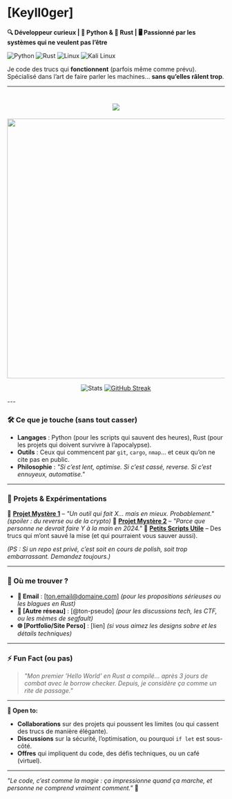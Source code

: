 # [Keyll0ger]

**🔍 Développeur curieux | 🐍 Python & 🦀 Rust | 🖥️ Passionné par les systèmes qui ne veulent pas l’être**

![Python](https://img.shields.io/badge/-Python-3776AB?style=flat&logo=python&logoColor=white)
![Rust](https://img.shields.io/badge/-Rust-000000?style=flat&logo=rust&logoColor=white)
![Linux](https://img.shields.io/badge/-Linux-FCC624?style=flat&logo=linux&logoColor=black)
![Kali Linux](https://img.shields.io/badge/-Kali%20Linux-557C94?style=flat&logo=kalilinux&logoColor=white)

Je code des trucs qui **fonctionnent** (parfois même comme prévu).
Spécialisé dans l’art de faire parler les machines… **sans qu’elles râlent trop**.

---
<!-- TITLE ANIMÉ -->
<h1 align="center">
  <img src="https://readme-typing-svg.demolab.com?font=Fira+Code&size=30&duration=3000&pause=1000&color=00FF00&center=true&vCenter=true&width=500&lines=Hey+there!+I'm+[Keyll0ger];Dev+Python+&+Rust;Cyber+enthusiast;Break+things+to+learn" />
</h1>

<!-- TERMINAL GIF -->
<p align="center">
  <img src="https://media.giphy.com/media/v1.Y2lkPTc5MGI3NjExc2ZxYzJxZzlwZzJxZW5xbnNxYW1wZW1xYXVxYXJzYW1xYXJzYQ/IwAZ6dmmRgxKs/giphy.gif" width="600" />
</p>

<!-- STATS -->
<p align="center">
  <img src="https://github-readme-stats.vercel.app/api?username=Keyll0ger&show_icons=true&theme=tokyonight&hide_border=true&bg_color=00000000" alt="Stats" />
  <a href="https://git.io/streak-stats"><img src="https://github-readme-streak-stats.herokuapp.com?user=Keyll0ger&theme=dark&hide_border=true&border_radius=10&date_format=n%2Fj%5B%2FY%5D" alt="GitHub Streak" /></a>
</p>
---

### **🛠️ Ce que je touche (sans tout casser)**
- **Langages** : Python (pour les scripts qui sauvent des heures), Rust (pour les projets qui doivent survivre à l’apocalypse).
- **Outils** : Ceux qui commencent par `git`, `cargo`, `nmap`… et ceux qu’on ne cite pas en public.
- **Philosophie** : *"Si c’est lent, optimise. Si c’est cassé, reverse. Si c’est ennuyeux, automatise."*

---

### **🌌 Projets & Expérimentations**
🔹 **[Projet Mystère 1](lien)** – *"Un outil qui fait X… mais en mieux. Probablement."* *(spoiler : du reverse ou de la crypto)*
🔹 **[Projet Mystère 2](lien)** – *"Parce que personne ne devrait faire Y à la main en 2024."*
🔹 **[Petits Scripts Utile](lien)** – Des trucs qui m’ont sauvé la mise (et qui pourraient vous sauver aussi).

*(PS : Si un repo est privé, c’est soit en cours de polish, soit trop embarrassant. Demandez toujours.)*

---

### **📡 Où me trouver ?**
- **📧 Email** : [ton.email@domaine.com] *(pour les propositions sérieuses ou les blagues en Rust)*
- **💬 [Autre réseau]** : [@ton-pseudo] *(pour les discussions tech, les CTF, ou les mèmes de segfault)*
- **🌐 [Portfolio/Site Perso]** : [lien] *(si vous aimez les designs sobre et les détails techniques)*

---

### **⚡ Fun Fact (ou pas)**
> *"Mon premier 'Hello World' en Rust a compilé… après 3 jours de combat avec le borrow checker.
> Depuis, je considère ça comme un rite de passage."*

---
**🚀 Open to:**
- **Collaborations** sur des projets qui poussent les limites (ou qui cassent des trucs de manière élégante).
- **Discussions** sur la sécurité, l’optimisation, ou pourquoi `if let` est sous-côté.
- **Offres** qui impliquent du code, des défis techniques, ou un café (virtuel).

---
*"Le code, c’est comme la magie : ça impressionne quand ça marche, et personne ne comprend vraiment comment."* 🎩
